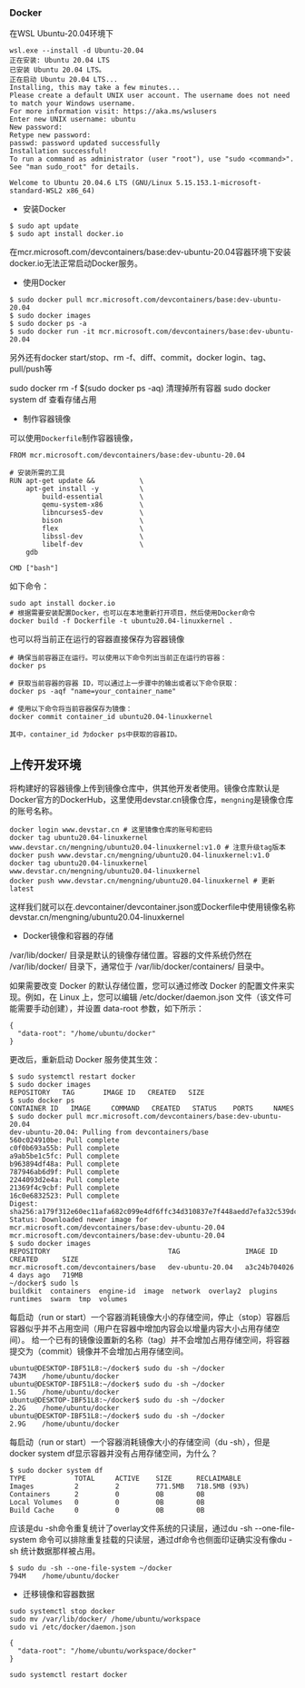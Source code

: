 ### Docker

在WSL Ubuntu-20.04环境下


```
wsl.exe --install -d Ubuntu-20.04
正在安装: Ubuntu 20.04 LTS
已安装 Ubuntu 20.04 LTS。
正在启动 Ubuntu 20.04 LTS...
Installing, this may take a few minutes...
Please create a default UNIX user account. The username does not need to match your Windows username.
For more information visit: https://aka.ms/wslusers
Enter new UNIX username: ubuntu
New password: 
Retype new password: 
passwd: password updated successfully
Installation successful!
To run a command as administrator (user "root"), use "sudo <command>".
See "man sudo_root" for details.

Welcome to Ubuntu 20.04.6 LTS (GNU/Linux 5.15.153.1-microsoft-standard-WSL2 x86_64)
```


* 安装Docker


```
$ sudo apt update
$ sudo apt install docker.io
```


在mcr.microsoft.com/devcontainers/base:dev-ubuntu-20.04容器环境下安装docker.io无法正常启动Docker服务。

* 使用Docker


```
$ sudo docker pull mcr.microsoft.com/devcontainers/base:dev-ubuntu-20.04
$ sudo docker images
$ sudo docker ps -a
$ sudo docker run -it mcr.microsoft.com/devcontainers/base:dev-ubuntu-20.04

```

另外还有docker start/stop、rm -f、diff、commit，docker login、tag、pull/push等

sudo docker rm -f $(sudo docker ps -aq) 清理掉所有容器
sudo docker system df 查看存储占用

* 制作容器镜像

可以使用`Dockerfile`制作容器镜像，


```
FROM mcr.microsoft.com/devcontainers/base:dev-ubuntu-20.04

# 安装所需的工具
RUN apt-get update &&           \
    apt-get install -y          \
        build-essential         \
        qemu-system-x86         \
        libncurses5-dev         \
        bison                   \
        flex                    \
        libssl-dev              \
        libelf-dev              \
	gdb

CMD ["bash"]
```

如下命令：

```shell
sudo apt install docker.io
# 根据需要安装配置Docker，也可以在本地重新打开项目，然后使用Docker命令
docker build -f Dockerfile -t ubuntu20.04-linuxkernel .
```

也可以将当前正在运行的容器直接保存为容器镜像

```shell
# 确保当前容器正在运行。可以使用以下命令列出当前正在运行的容器：
docker ps

# 获取当前容器的容器 ID，可以通过上一步骤中的输出或者以下命令获取：
docker ps -aqf "name=your_container_name"

# 使用以下命令将当前容器保存为镜像：
docker commit container_id ubuntu20.04-linuxkernel

其中，container_id 为docker ps中获取的容器ID。
```

## 上传开发环境

将构建好的容器镜像上传到镜像仓库中，供其他开发者使用。镜像仓库默认是Docker官方的DockerHub，这里使用devstar.cn镜像仓库，`mengning`是镜像仓库的账号名称。

```shell
docker login www.devstar.cn # 这里镜像仓库的账号和密码
docker tag ubuntu20.04-linuxkernel www.devstar.cn/mengning/ubuntu20.04-linuxkernel:v1.0 # 注意升级tag版本
docker push www.devstar.cn/mengning/ubuntu20.04-linuxkernel:v1.0
docker tag ubuntu20.04-linuxkernel www.devstar.cn/mengning/ubuntu20.04-linuxkernel
docker push www.devstar.cn/mengning/ubuntu20.04-linuxkernel # 更新latest
```

这样我们就可以在.devcontainer/devcontainer.json或Dockerfile中使用镜像名称devstar.cn/mengning/ubuntu20.04-linuxkernel

* Docker镜像和容器的存储

/var/lib/docker/ 目录是默认的镜像存储位置。容器的文件系统仍然在 /var/lib/docker/ 目录下，通常位于 /var/lib/docker/containers/ 目录中。

如果需要改变 Docker 的默认存储位置，您可以通过修改 Docker 的配置文件来实现。例如，在 Linux 上，您可以编辑 /etc/docker/daemon.json 文件（该文件可能需要手动创建），并设置 data-root 参数，如下所示：


```
{
  "data-root": "/home/ubuntu/docker"
}
```

更改后，重新启动 Docker 服务使其生效：


```
$ sudo systemctl restart docker
$ sudo docker images
REPOSITORY   TAG       IMAGE ID   CREATED   SIZE
$ sudo docker ps
CONTAINER ID   IMAGE     COMMAND   CREATED   STATUS    PORTS     NAMES
$ sudo docker pull mcr.microsoft.com/devcontainers/base:dev-ubuntu-20.04
dev-ubuntu-20.04: Pulling from devcontainers/base
560c024910be: Pull complete 
c0f0b693a55b: Pull complete 
a9ab5be1c5fc: Pull complete 
b963894df48a: Pull complete 
787946ab6d9f: Pull complete 
2244093d2e4a: Pull complete 
21369f4c9cbf: Pull complete 
16c0e6832523: Pull complete 
Digest: sha256:a179f312e60ec11afa682c099e4df6ffc34d310837e7f448aedd7efa32c539dc
Status: Downloaded newer image for mcr.microsoft.com/devcontainers/base:dev-ubuntu-20.04
mcr.microsoft.com/devcontainers/base:dev-ubuntu-20.04
$ sudo docker images
REPOSITORY                             TAG                IMAGE ID       CREATED      SIZE
mcr.microsoft.com/devcontainers/base   dev-ubuntu-20.04   a3c24b704026   4 days ago   719MB
~/docker$ sudo ls
buildkit  containers  engine-id  image  network  overlay2  plugins  runtimes  swarm  tmp  volumes
```

每启动（run or start）一个容器消耗镜像大小的存储空间，停止（stop）容器后容器似乎并不占用空间（用户在容器中增加内容会以增量内容大小占用存储空间）。
给一个已有的镜像设置新的名称（tag）并不会增加占用存储空间，将容器提交为（commit）镜像并不会增加占用存储空间。

```
ubuntu@DESKTOP-IBF51L8:~/docker$ sudo du -sh ~/docker
743M    /home/ubuntu/docker
ubuntu@DESKTOP-IBF51L8:~/docker$ sudo du -sh ~/docker
1.5G    /home/ubuntu/docker
ubuntu@DESKTOP-IBF51L8:~/docker$ sudo du -sh ~/docker
2.2G    /home/ubuntu/docker
ubuntu@DESKTOP-IBF51L8:~/docker$ sudo du -sh ~/docker
2.9G    /home/ubuntu/docker
```

每启动（run or start）一个容器消耗镜像大小的存储空间（du -sh），但是docker system df显示容器并没有占用存储空间，为什么？


```
$ sudo docker system df
TYPE            TOTAL     ACTIVE    SIZE      RECLAIMABLE
Images          2         2         771.5MB   718.5MB (93%)
Containers      2         0         0B        0B
Local Volumes   0         0         0B        0B
Build Cache     0         0         0B        0B
```

应该是du -sh命令重复统计了overlay文件系统的只读层，通过du -sh --one-file-system 命令可以排除重复挂载的只读层，通过df命令也侧面印证确实没有像du -sh 统计数据那样被占用。

```
$ sudo du -sh --one-file-system ~/docker
794M    /home/ubuntu/docker
```

* 迁移镜像和容器数据


```
sudo systemctl stop docker
sudo mv /var/lib/docker/ /home/ubuntu/workspace
sudo vi /etc/docker/daemon.json

{
  "data-root": "/home/ubuntu/workspace/docker"
}

sudo systemctl restart docker
```

